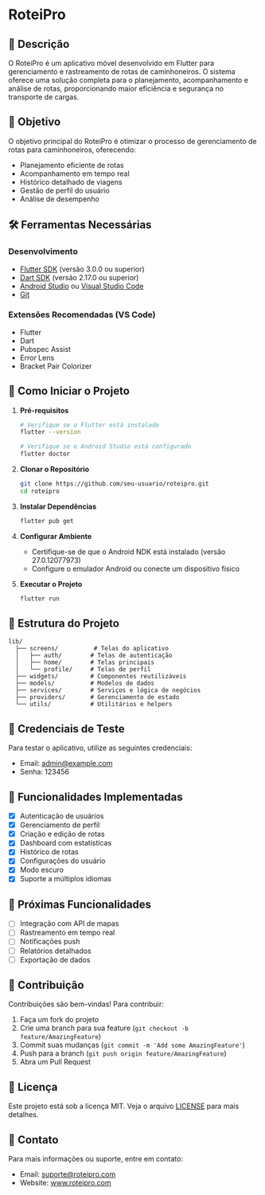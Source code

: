 # RoteiPro

## 📱 Descrição
O RoteiPro é um aplicativo móvel desenvolvido em Flutter para gerenciamento e rastreamento de rotas de caminhoneiros. O sistema oferece uma solução completa para o planejamento, acompanhamento e análise de rotas, proporcionando maior eficiência e segurança no transporte de cargas.

## 🎯 Objetivo
O objetivo principal do RoteiPro é otimizar o processo de gerenciamento de rotas para caminhoneiros, oferecendo:
- Planejamento eficiente de rotas
- Acompanhamento em tempo real
- Histórico detalhado de viagens
- Gestão de perfil do usuário
- Análise de desempenho

## 🛠️ Ferramentas Necessárias

### Desenvolvimento
- [Flutter SDK](https://flutter.dev/docs/get-started/install) (versão 3.0.0 ou superior)
- [Dart SDK](https://dart.dev/get-dart) (versão 2.17.0 ou superior)
- [Android Studio](https://developer.android.com/studio) ou [Visual Studio Code](https://code.visualstudio.com/)
- [Git](https://git-scm.com/downloads)

### Extensões Recomendadas (VS Code)
- Flutter
- Dart
- Pubspec Assist
- Error Lens
- Bracket Pair Colorizer

## 🚀 Como Iniciar o Projeto

1. **Pré-requisitos**
   ```bash
   # Verifique se o Flutter está instalado
   flutter --version

   # Verifique se o Android Studio está configurado
   flutter doctor
   ```

2. **Clonar o Repositório**
   ```bash
   git clone https://github.com/seu-usuario/roteipro.git
   cd roteipro
   ```

3. **Instalar Dependências**
   ```bash
   flutter pub get
   ```

4. **Configurar Ambiente**
   - Certifique-se de que o Android NDK está instalado (versão 27.0.12077973)
   - Configure o emulador Android ou conecte um dispositivo físico

5. **Executar o Projeto**
   ```bash
   flutter run
   ```

## 📁 Estrutura do Projeto

```
lib/
  ├── screens/          # Telas do aplicativo
  │   ├── auth/        # Telas de autenticação
  │   ├── home/        # Telas principais
  │   └── profile/     # Telas de perfil
  ├── widgets/         # Componentes reutilizáveis
  ├── models/          # Modelos de dados
  ├── services/        # Serviços e lógica de negócios
  ├── providers/       # Gerenciamento de estado
  └── utils/           # Utilitários e helpers
```

## 🔑 Credenciais de Teste

Para testar o aplicativo, utilize as seguintes credenciais:
- Email: admin@example.com
- Senha: 123456

## 📝 Funcionalidades Implementadas

- [x] Autenticação de usuários
- [x] Gerenciamento de perfil
- [x] Criação e edição de rotas
- [x] Dashboard com estatísticas
- [x] Histórico de rotas
- [x] Configurações do usuário
- [x] Modo escuro
- [x] Suporte a múltiplos idiomas

## 🔄 Próximas Funcionalidades

- [ ] Integração com API de mapas
- [ ] Rastreamento em tempo real
- [ ] Notificações push
- [ ] Relatórios detalhados
- [ ] Exportação de dados

## 🤝 Contribuição

Contribuições são bem-vindas! Para contribuir:

1. Faça um fork do projeto
2. Crie uma branch para sua feature (`git checkout -b feature/AmazingFeature`)
3. Commit suas mudanças (`git commit -m 'Add some AmazingFeature'`)
4. Push para a branch (`git push origin feature/AmazingFeature`)
5. Abra um Pull Request

## 📄 Licença

Este projeto está sob a licença MIT. Veja o arquivo [LICENSE](LICENSE) para mais detalhes.

## 📧 Contato

Para mais informações ou suporte, entre em contato:
- Email: suporte@roteipro.com
- Website: www.roteipro.com
